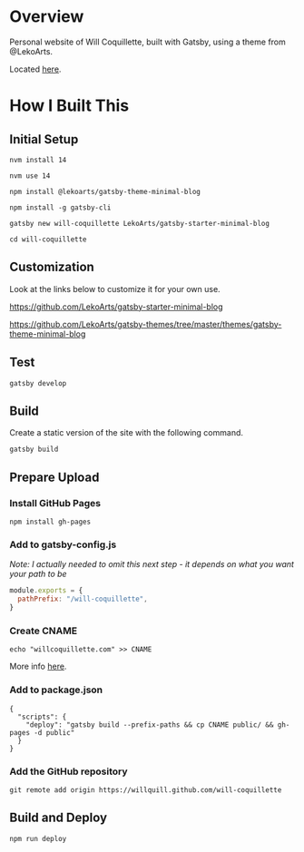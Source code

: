 # Overview

Personal website of Will Coquillette, built with Gatsby, using a theme from @LekoArts.

Located [here](https://willcoquillette.com).

# How I Built This

## Initial Setup

`nvm install 14`

`nvm use 14`

`npm install @lekoarts/gatsby-theme-minimal-blog`

`npm install -g gatsby-cli`

`gatsby new will-coquillette LekoArts/gatsby-starter-minimal-blog`

`cd will-coquillette`

## Customization

Look at the links below to customize it for your own use.

https://github.com/LekoArts/gatsby-starter-minimal-blog

https://github.com/LekoArts/gatsby-themes/tree/master/themes/gatsby-theme-minimal-blog

## Test

`gatsby develop`

## Build

Create a static version of the site with the following command.

`gatsby build`

## Prepare Upload

### Install GitHub Pages

`npm install gh-pages`

### Add to gatsby-config.js

_Note: I actually needed to omit this next step - it depends on what you want your path to be_

```js
module.exports = {
  pathPrefix: "/will-coquillette",
}
```

### Create CNAME

`echo "willcoquillette.com" >> CNAME`

More info [here](https://docs.github.com/en/pages/configuring-a-custom-domain-for-your-github-pages-site/managing-a-custom-domain-for-your-github-pages-site).

### Add to package.json

```
{
  "scripts": {
    "deploy": "gatsby build --prefix-paths && cp CNAME public/ && gh-pages -d public"
  }
}
```

### Add the GitHub repository

`git remote add origin https://willquill.github.com/will-coquillette`

## Build and Deploy

`npm run deploy`
